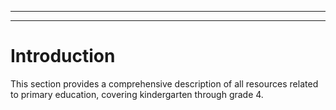 
---

---

# Introduction
This section provides a comprehensive description of all resources related to primary education, covering kindergarten through grade 4.








